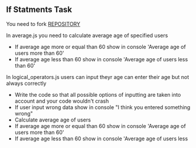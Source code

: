 ## If Statments Task

You need to fork [REPOSITORY](https://github.com/naiteparak/If-statments-task)

In average.js you need to calculate average age of specified users

+ If average age more or equal than 60 show in console 'Average age of users more than 60'
+ If average age less than 60 show in console 'Average age of users less than 60'

In logical_operators.js users can input theyr age can enter their age but not always correctly

+ Write the code so that all possible options of inputting are taken into account and your code wouldn't crash
+ If user input wrong data show in console "I think you entered something wrong"
+ Calculate average age of users
+ If average age more or equal than 60 show in console 'Average age of users more than 60'
+ If average age less than 60 show in console 'Average age of users less

